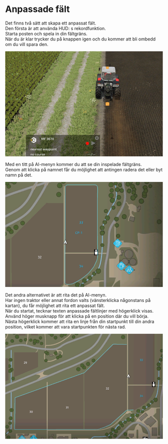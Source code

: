 # Anpassade fält  
Det finns två sätt att skapa ett anpassat fält.  
Den första är att använda HUD: s rekordfunktion.  
Starta posten och spela in din fältgräns.  
När du är klar trycker du på knappen igen och du kommer att bli ombedd om du vill spara den.

![Image](../assets/images/recordcustomhelp_0_0_765_510.png)

  
Med en titt på AI-menyn kommer du att se din inspelade fältgräns.  
Genom att klicka på namnet får du möjlighet att antingen radera det eller byt namn på det.

![Image](../assets/images/donecustomhelp_0_0_765_510.png)

  
Det andra alternativet är att rita det på AI-menyn.  
Har ingen traktor eller annat fordon valts (vänsterklicka någonstans på kartan), du får möjlighet att rita ett anpassat fält.  
När du startat, tecknar texten anpassade fältlinjer med högerklick visas.  
Använd höger musknapp för att klicka på en position där du vill börja.  
Nästa högerklick kommer att rita en linje från din startpunkt till din andra position, vilket kommer att vara startpunkten för nästa rad.  


![Image](../assets/images/drawcustomhelp_0_0_765_510.png)

